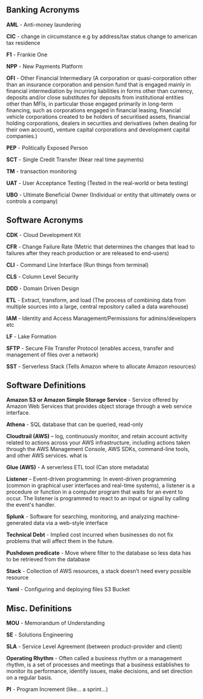 ## Banking Acronyms

**AML** - Anti-money laundering

**CIC** - change in circumstance e.g by address/tax status change to american tax residence

**F1** - Frankie One

**NPP** - New Payments Platform

**OFI** - Other Financial Intermediary (A corporation or quasi-corporation other than an insurance corporation and pension fund that is engaged mainly in financial intermediation by incurring liabilities in forms other than currency, deposits and/or close substitutes for deposits from institutional entities other than MFIs, in particular those engaged primarily in long-term financing, such as corporations engaged in financial leasing, financial vehicle corporations created to be holders of securitised assets, financial holding corporations, dealers in securities and derivatives (when dealing for their own account), venture capital corporations and development capital companies.)

**PEP** - Politically Exposed Person

**SCT** - Single Credit Transfer (Near real time payments)

**TM** - transaction monitoring

**UAT** - User Acceptance Testing (Tested in the real-world or beta testing)

**UBO** - Ultimate Beneficial Owner (Individual or entity that ultimately owns or controls a company)


## Software Acronyms

**CDK** - Cloud Development Kit

**CFR** - Change Failure Rate (Metric that determines the changes that lead to failures after they reach production or are released to end-users)

**CLI** - Command Line Interface (Run things from terminal)

**CLS** - Column Level Security

**DDD** - Domain Driven Design

**ETL** - Extract, transform, and load (The process of combining data from multiple sources into a large, central repository called a
data warehouse)

**IAM** - Identity and Access Management/Permissions for admins/developers etc

**LF** - Lake Formation

**SFTP** - Secure File Transfer Protocol (enables access, transfer and management of files over a network)

**SST** - Serverless Stack (Tells Amazon where to allocate Amazon resources)



## Software Definitions

**Amazon S3 or Amazon Simple Storage Service** - Service offered by Amazon Web Services that provides object storage through a web service interface.

**Athena** - SQL database that can be queried, read-only 

**Cloudtrail (AWS)** – log, continuously monitor, and retain account activity related to actions across your AWS infrastructure, including actions taken through the AWS Management Console, AWS SDKs, command-line tools, and other AWS services. what is 

**Glue (AWS)** - A serverless ETL tool (Can store metadata)

**Listener** – Event-driven programming: In event-driven programming (common in graphical user interfaces and real-time systems), a listener is a procedure or function in a computer program that waits for an event to occur. The listener is programmed to react to an input or signal by calling the event's handler.

**Splunk** - Software for searching, monitoring, and analyzing machine-generated data via a web-style interface

**Technical Debt** - Implied cost incurred when businesses do not fix problems that will affect them in the future.

**Pushdown predicate** - Move where filter to the database so less data has to be retrieved from the database

**Stack** - Collection of AWS resources, a stack doesn’t need every possible resource

**Yaml** - Configuring and deploying files S3 Bucket


## Misc. Definitions

**MOU** - Memorandum of Understanding

**SE** - Solutions Engineering

**SLA** - Service Level Agreement (between product-provider and client)

**Operating Rhythm** - Often called a business rhythm or a management rhythm, is a set of processes and meetings that a business establishes to monitor its performance, identify issues, make decisions, and set direction on a regular basis.

**PI** - Program Increment (like... a sprint...) 
